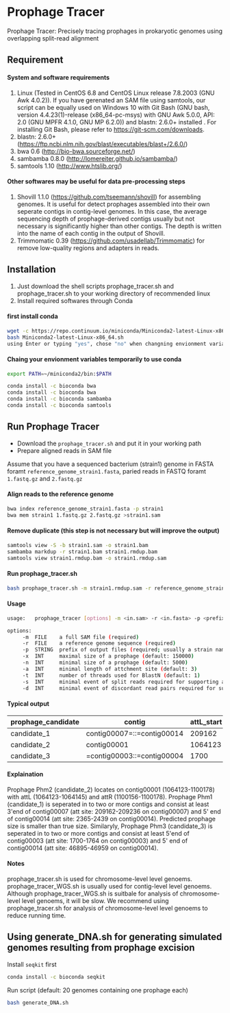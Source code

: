 Prophage Tracer
========

Prophage Tracer: Precisely tracing prophages in prokaryotic genomes using overlapping split-read alignment

Requirement
------

#### System and software requirements

1. Linux (Tested in CentOS 6.8 and CentOS Linux release 7.8.2003 (GNU Awk 4.0.2)). If you have gerenated an SAM file using samtools, our script can be equally used on Windows 10 with Git Bash (GNU bash, version 4.4.23(1)-release (x86_64-pc-msys) with GNU Awk 5.0.0, API: 2.0 (GNU MPFR 4.1.0, GNU MP 6.2.0)) and blastn: 2.6.0+ installed . For installing Git Bash, please refer to https://git-scm.com/downloads.
2. blastn: 2.6.0+ (https://ftp.ncbi.nlm.nih.gov/blast/executables/blast+/2.6.0/)
3. bwa 0.6 (http://bio-bwa.sourceforge.net/)
4. sambamba 0.8.0 (http://lomereiter.github.io/sambamba/)
5. samtools 1.10 (http://www.htslib.org/)

#### Other softwares may be useful for data pre-processing steps
1. Shovill 1.1.0 (https://github.com/tseemann/shovill) for assembling genomes. It is useful for detect prophages assembled into their own seperate contigs in contig-level genomes. In this case, the average sequencing depth of prophage-derived contigs usually but not necessary is significantly higher than other contigs. The depth is written into the name of each contig in the output of Shovill.
2. Trimmomatic 0.39 (https://github.com/usadellab/Trimmomatic) for remove low-quality regions and adapters in reads.

Installation
------
1. Just download the shell scripts prophage_tracer.sh and prophage_tracer.sh to your working directory of recommended linux
2. Install required softwares through Conda

#### first install conda
```Bash
wget -c https://repo.continuum.io/miniconda/Miniconda2-latest-Linux-x86_64.sh
bash Miniconda2-latest-Linux-x86_64.sh
using Enter or typing "yes", chose "no" when changning envionment variables
```
#### Chaing your envionment variables temporarily to use conda
```Bash
export PATH=~/miniconda2/bin:$PATH
```
```Bash
conda install -c bioconda bwa
conda install -c bioconda bwa
conda install -c bioconda sambamba
conda install -c bioconda samtools
```

Run Prophage Tracer
------

* Download the `prophage_tracer.sh` and put it in your working path
* Prepare aligned reads in SAM file

Assume that you have a sequenced bacterium (strain1) genome in FASTA foramt `reference_genome_strain1.fasta`, paried reads in FASTQ foramt `1.fastq.gz` and `2.fastq.gz`

#### Align reads to the reference genome
```Bash
bwa index reference_genome_strain1.fasta -p strain1
bwa mem strain1 1.fastq.gz 2.fastq.gz >strain1.sam
```
#### Remove duplicate (this step is not necessary but will improve the output)
```Bash
samtools view -S -b strain1.sam -o strain1.bam
sambamba markdup -r strain1.bam strain1.rmdup.bam
samtools view strain1.rmdup.bam -o strain1.rmdup.sam 
```
#### Run prophage_tracer.sh
```Bash
bash prophage_tracer.sh -m strain1.rmdup.sam -r reference_genome_strain1.fasta -p strain1
```
#### Usage

```Bash
usage:   prophage_tracer [options] -m <in.sam> -r <in.fasta> -p <prefix>

options:
     -m  FILE    a full SAM file (required)
     -r  FILE    a reference genome sequence (required)
     -p  STRING  prefix of output files (required; usually a strain name or a sample name)
     -x  INT     maximal size of a prophage (default: 150000)
     -n  INT     minimal size of a prophage (default: 5000)
     -a  INT     minimal length of attchment site (default: 3)
     -t  INT     number of threads used for BlastN (default: 1)
     -s  INT     minimal event of split reads required for supporting a prophage candidate (default: 1)
     -d  INT     minimal event of discordant read pairs required for supporting a prophage candidat (default: 1)
```

#### Typical output
prophage_candidate|contig|attL_start|attL_start|attR_end|attR_end|prophage_size|SR_evidence_attB|SR_evidence_attP|DRP_evidence_attB|DRP_evidence_attP|
|----------|-------------------------|----|----|----|----|----|----|----|----|----|
candidate_1|contig00007=::=contig00014|209162|209236|2365|2439|16770|0|4|1|2
candidate_2|contig00001|1064123|1064145|1100156|1100178|36033|0|1|0|0
candidate_3|=contig00003::=contig00004|1700|1764|46895|46959|48658|2|28|2|24

#### Explaination
Prophage Phm2 (candidate_2) locates on contig00001 (1064123-1100178) with attL (1064123-1064145) and attR (1100156-1100178). Prophage Phm1 (candidate_1) is seperated in to two or more contigs and consist at least 3'end of contig00007 (att site: 209162-209236 on contig00007) and 5' end of contig00014 (att site: 2365-2439 on contig00014). Predicted prophage size is smaller than true size. Similaryly, Prophage Phm3 (candidate_3)
is seperated in to two or more contigs and consist at least 5'end of contig00003 (att site: 1700-1764 on contig00003) and 5' end of contig00014 (att site: 46895-46959 on contig00014).



#### Notes
prophage_tracer.sh is used for chromosome-level level genoems. prophage_tracer_WGS.sh is usually used for contig-level level genoems. Although prophage_tracer_WGS.sh is suitbale for analysis of chromosome-level level genoems, it will be slow. We recommend using prophage_tracer.sh for analysis of chromosome-level level genoems to reduce running time. 

Using generate_DNA.sh for generating simulated genomes resulting from prophage excision
------

Install `seqkit` first
```Bash
conda install -c bioconda seqkit
```
Run script (default: 20 genomes containing one prophage each)
```Bash
bash generate_DNA.sh
```
